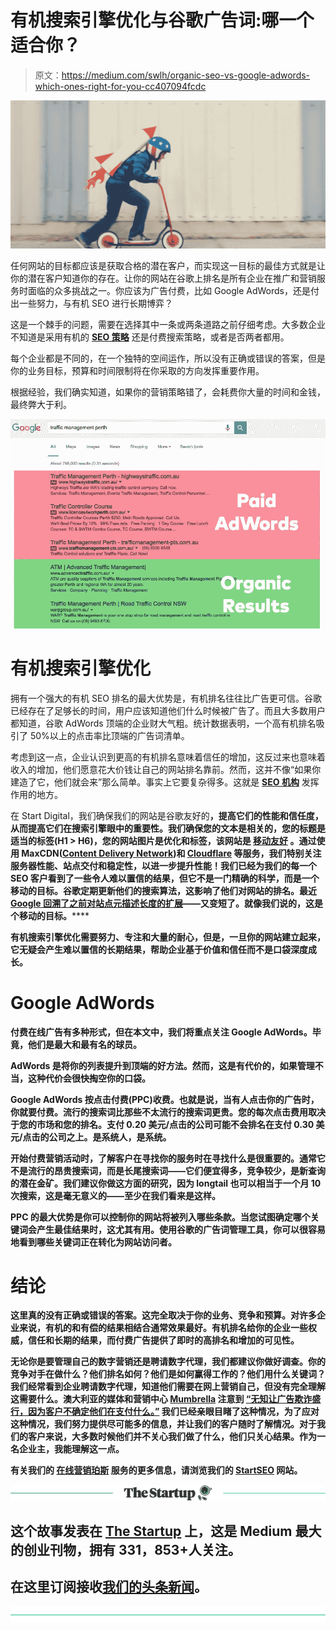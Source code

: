 # 有机搜索引擎优化与谷歌广告词:哪一个适合你？

> 原文：<https://medium.com/swlh/organic-seo-vs-google-adwords-which-ones-right-for-you-cc407094fcdc>

![](img/bb6d9fc7bb5748507132da6f2148a397.png)

任何网站的目标都应该是获取合格的潜在客户，而实现这一目标的最佳方式就是让你的潜在客户知道你的存在。让你的网站在谷歌上排名是所有企业在推广和营销服务时面临的众多挑战之一。你应该为广告付费，比如 Google AdWords，还是付出一些努力，与有机 SEO 进行长期博弈？

这是一个棘手的问题，需要在选择其中一条或两条道路之前仔细考虑。大多数企业不知道是采用有机的 [**SEO 策略**](https://startdigital.com.au/our-services/seo-perth/) 还是付费搜索策略，或者是否两者都用。

每个企业都是不同的，在一个独特的空间运作，所以没有正确或错误的答案，但是你的业务目标，预算和时间限制将在你采取的方向发挥重要作用。

根据经验，我们确实知道，如果你的营销策略错了，会耗费你大量的时间和金钱，最终弊大于利。

![](img/dcdb6095ae6c79dbeac83614574d8126.png)

# 有机搜索引擎优化

拥有一个强大的有机 SEO 排名的最大优势是，有机排名往往比广告更可信。谷歌已经存在了足够长的时间，用户应该知道他们什么时候被广告了。而且大多数用户都知道，谷歌 AdWords 顶端的企业财大气粗。统计数据表明，一个高有机排名吸引了 50%以上的点击率比顶端的广告词清单。

考虑到这一点，企业认识到更高的有机排名意味着信任的增加，这反过来也意味着收入的增加，他们愿意花大价钱让自己的网站排名靠前。然而，这并不像“如果你建造了它，他们就会来”那么简单。事实上它要复杂得多。这就是 [**SEO 机构**](https://startdigital.com.au/) 发挥作用的地方。

在 Start Digital，我们确保我们的网站是谷歌友好的[](https://support.google.com/webmasters/answer/40349?hl=en)**，提高它们的性能和信任度，从而提高它们在搜索引擎眼中的重要性。我们确保您的文本是相关的，您的标题是适当的标签(H1 > H6)，您的网站图片是优化和标签，该网站是 [**移动友好**](https://startdigital.com.au/mobile-friendly-websites-perth/) **。通过使用 MaxCDN([**Content Delivery Network**](https://towardsdatascience.com/cnd-content-delivery-networks-b4e6998216cc))和 [**Cloudflare**](/@CloudflareBlog) 等服务，我们特别关注服务器性能、站点交付和稳定性，以进一步提升性能！我们已经为我们的每一个 SEO 客户看到了一些令人难以置信的结果，但它不是一门精确的科学，而是一个移动的目标。谷歌定期更新他们的搜索算法，这影响了他们对网站的排名。最近 [**Google 回溯了之前对站点元描述长度的扩展**](https://yoast.com/shorter-meta-descriptions/)**——又变短了。就像我们说的，这是个移动的目标。******

****有机搜索引擎优化需要努力、专注和大量的耐心，但是，一旦你的网站建立起来，它无疑会产生难以置信的长期结果，帮助企业基于价值和信任而不是口袋深度成长。****

# ****Google AdWords****

****付费在线广告有多种形式，但在本文中，我们将重点关注 Google AdWords。毕竟，他们是最大和最有名的球员。****

****AdWords 是将你的列表提升到顶端的好方法。然而，这是有代价的，如果管理不当，这种代价会很快掏空你的口袋。****

****Google AdWords 按点击付费(PPC)收费。也就是说，当有人点击你的广告时，你就要付费。流行的搜索词比那些不太流行的搜索词更贵。您的每次点击费用取决于您的市场和您的排名。支付 0.20 美元/点击的公司可能不会排名在支付 0.30 美元/点击的公司之上。是系统人，是系统。****

****开始付费营销活动时，了解客户在寻找你的服务时在寻找什么是很重要的。通常它不是流行的昂贵搜索词，而是长尾搜索词——它们便宜得多，竞争较少，是新查询的潜在金矿。我们建议你做这方面的研究，因为 longtail 也可以相当于一个月 10 次搜索，这是毫无意义的——至少在我们看来是这样。****

****PPC 的最大优势是你可以控制你的网站将被列入哪些条款。当您试图确定哪个关键词会产生最佳结果时，这尤其有用。使用谷歌的广告词管理工具，你可以很容易地看到哪些关键词正在转化为网站访问者。****

# ****结论****

****这里真的没有正确或错误的答案。这完全取决于你的业务、竞争和预算。对许多企业来说，有机的和有偿的结果相结合通常效果最好。有机排名给你的企业一些权威，信任和长期的结果，而付费广告提供了即时的高排名和增加的可见性。****

****无论你是要管理自己的数字营销还是聘请数字代理，我们都建议你做好调查。你的竞争对手在做什么？他们排名如何？他们是如何赢得工作的？他们用什么关键词？我们经常看到企业聘请数字代理，知道他们需要在网上营销自己，但没有完全理解这需要什么。澳大利亚的媒体和营销中心 [**Mumbrella**](https://mumbrella.com.au/) 注意到 [**“无知让广告欺诈盛行，因为客户不确定他们在支付什么。”**](https://mumbrella.com.au/fraud-might-be-as-much-your-fault-as-it-is-the-fraudsters-498163) 我们已经亲眼目睹了这种情况，为了应对这种情况，我们努力提供尽可能多的信息，并让我们的客户随时了解情况。对于我们的客户来说，大多数时候他们并不关心我们做了什么，他们只关心结果。作为一名企业主，我能理解这一点。****

****有关我们的 [**在线营销珀斯**](https://startdigital.com.au/our-services/online-marketing-perth/) 服务的更多信息，请浏览我们的 [**StartSEO**](https://startseo.com.au/) 网站。****

****[![](img/308a8d84fb9b2fab43d66c117fcc4bb4.png)](https://medium.com/swlh)****

## ****这个故事发表在 [The Startup](https://medium.com/swlh) 上，这是 Medium 最大的创业刊物，拥有 331，853+人关注。****

## ****在这里订阅接收[我们的头条新闻](http://growthsupply.com/the-startup-newsletter/)。****

****[![](img/b0164736ea17a63403e660de5dedf91a.png)](https://medium.com/swlh)****
